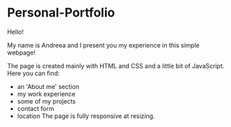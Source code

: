 # Personal-Portfolio

Hello!

My name is Andreea and I present you my experience in this simple webpage!

The page is created mainly with HTML and CSS and a little bit of JavaScript.
Here you can find: 
* an 'About me' section
* my work experience
* some of my projects
* contact form
* location
The page is fully responsive at resizing.
